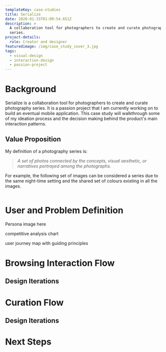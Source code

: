 ```yaml
---
templateKey: case-studies
title: Serialize
date: 2020-01-15T01:09:54.651Z
description: >
  A collaboration tool for photographers to create and curate photography
  series. 
project-details:
  role: Creator and designer
featuredimage: /img/case_study_cover_3.jpg
tags:
  - visual-design
  - interaction-design
  - passion-project
---
```

# Background 

Serialize is a collaboration tool for photographers to create and curate photography series. It is a passion project that I am currently working on to build an eventual mobile application. This case study will walkthrough some of my ideation process and the decision making behind the product's main interaction patterns. 

## Value Proposition

My definition of a photography series is: 

> _A set of photos connected by the concepts, visual aesthetic, or narratives portrayed among the photographs._

For example, the following set of images can be considered a series due to the same night-time setting and the shared set of colours existing in all the images. 

![]()



# User and Problem Definition

Persona image here

competitive analysis chart

user journey map with guiding principles



# Browsing Interaction Flow

<insert flow here>

## Design Iterations

# 

# Curation Flow

<insert flow here>

## Design Iterations



# Next Steps





# 

##
